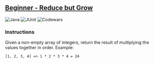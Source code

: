 ## [Beginner - Reduce but Grow](https://www.codewars.com/kata/57f780909f7e8e3183000078/train/java)

![Java](https://img.shields.io/badge/java-%23ED8B00.svg?style=for-the-badge&logo=java&logoColor=white)
![JUnit](https://img.shields.io/badge/JUnity-100000?style=for-the-badge&logo=JUnit5&logoColor=24995d&labelColor=d14d46&color=d14d46)
![Codewars](https://img.shields.io/badge/Codewars-B1361E?style=for-the-badge&logo=codewars&logoColor=grey)

### Instructions
Given a non-empty array of integers, return the result of multiplying the values together in order. Example:

```[1, 2, 3, 4] => 1 * 2 * 3 * 4 = 24```